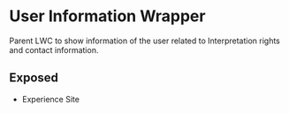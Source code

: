 # User Information Wrapper

Parent LWC to show information of the user related to Interpretation rights and contact information.

## Exposed

-   Experience Site
